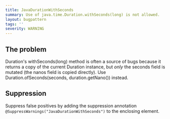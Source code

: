```yaml
---
title: JavaDurationWithSeconds
summary: Use of java.time.Duration.withSeconds(long) is not allowed.
layout: bugpattern
tags: ''
severity: WARNING
---
```


<!--
*** AUTO-GENERATED, DO NOT MODIFY ***
To make changes, edit the @BugPattern annotation or the explanation in docs/bugpattern.
-->


## The problem
Duration's withSeconds(long) method is often a source of bugs because it returns a copy of the current Duration instance, but _only_ the seconds field is mutated (the nanos field is copied directly). Use Duration.ofSeconds(seconds, duration.getNano()) instead.

## Suppression
Suppress false positives by adding the suppression annotation `@SuppressWarnings("JavaDurationWithSeconds")` to the enclosing element.


